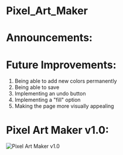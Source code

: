 # Pixel_Art_Maker

# Announcements:

# Future Improvements:
1. Being able to add new colors permanently
2. Being able to save
3. Implementing an undo button
4. Implementing a "fill" option
5. Making the page more visually appealing

# Pixel Art Maker v1.0:
![Pixel Art Maker v1.0](https://raw.githubusercontent.com/thisfncodeio/Pixal_Art_Maker/master/mushroom.PNG)
